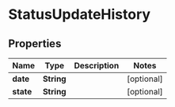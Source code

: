 
# StatusUpdateHistory

## Properties
Name | Type | Description | Notes
------------ | ------------- | ------------- | -------------
**date** | **String** |  |  [optional]
**state** | **String** |  |  [optional]



